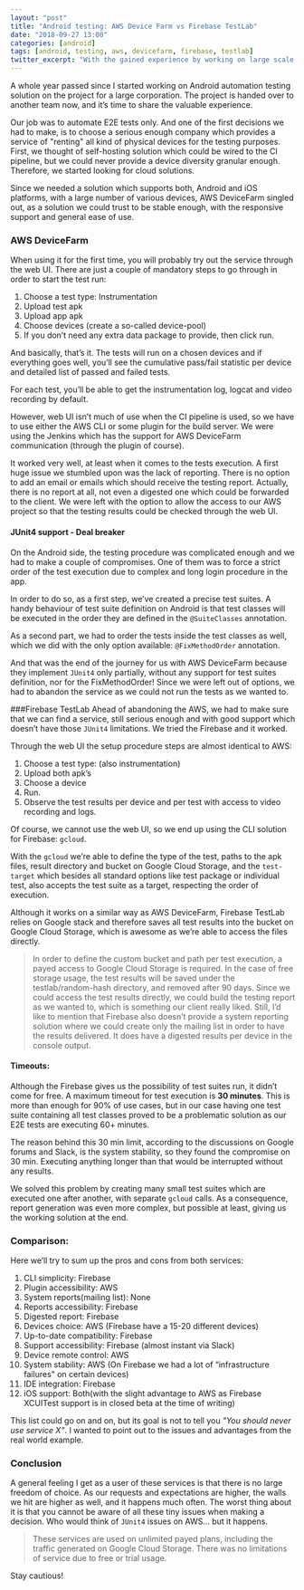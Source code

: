 ```yaml
---
layout: "post"
title: "Android testing: AWS Device Farm vs Firebase TestLab"
date: "2018-09-27 13:00"
categories: [android]
tags: [android, testing, aws, devicefarm, firebase, testlab]
twitter_excerpt: "With the gained experience by working on large scale android project, check out some tips and tricks about the AWS DeviceFarm and Firebase TestLab"
---
```


A whole year passed since I started working on Android automation testing solution on the project for a large corporation. The project is handed over to another team now, and it’s time to share the valuable experience.

Our job was to automate E2E tests only. And one of the first decisions we had to make, is to choose a serious enough company which provides a service of "renting" all kind of physical devices for the testing purposes. First, we thought of self-hosting solution which could be wired to the Cl pipeline, but we could never provide a device diversity granular enough. Therefore, we started looking for cloud solutions.

Since we needed a solution which supports both, Android and iOS platforms, with a large number of various devices, AWS DeviceFarm singled out, as a solution we could trust to be stable enough, with the responsive support and general ease of use.

### AWS DeviceFarm

When using it for the first time, you will probably try out the service through the web UI. There are just a couple of mandatory steps to go through in order to start the test run:

1. Choose a test type: Instrumentation
2. Upload test apk
3. Upload app apk
4. Choose devices (create a so-called device-pool)
5. If you don’t need any extra data package to provide, then click run.

And basically, that’s it. The tests will run on a chosen devices and if everything goes well, you’ll see the cumulative pass/fail statistic per device and detailed list of passed and failed tests.

For each test, you’ll be able to get the instrumentation log, logcat and video recording by default.

However, web UI isn’t much of use when the CI pipeline is used, so we have to use either the AWS CLI or some plugin for the build server. We were using the Jenkins which has the support for AWS DeviceFarm communication (through the plugin of course).

It worked very well, at least when it comes to the tests execution. A first huge issue we stumbled upon was the lack of reporting. There is no option to add an email or emails which should receive the testing report. Actually, there is no report at all, not even a digested one which could be forwarded to the client. We were left with the option to allow the access to our AWS project so that the testing results could be checked through the web Ul.

#### JUnit4 support - Deal breaker

On the Android side, the testing procedure was complicated enough and we had to make a couple of compromises. One of them was to force a strict order of the test execution due to complex and long login procedure in the app.

In order to do so, as a first step, we’ve created a precise test suites. A handy behaviour of test suite definition on Android is that test classes will be executed in the order they are defined in the `@SuiteClasses` annotation.

As a second part, we had to order the tests inside the test classes as well, which we did with the only option available: `@FixMethodOrder` annotation.

And that was the end of the journey for us with AWS DeviceFarm because they implement `JUnit4` only partially, without any support for test suites definition, nor for the FixMethodOrder! Since we were left out of options, we had to abandon the service as we could not run the tests as we wanted to.

###Firebase TestLab
Ahead of abandoning the AWS, we had to make sure that we can find a service, still serious enough and with good support which doesn’t have those `JUnit4` limitations. We tried the Firebase and it worked.

Through the web UI the setup procedure steps are almost identical to AWS:

1. Choose a test type: (also instrumentation)
2. Upload both apk’s
3. Choose a device
4. Run.
5. Observe the test results per device and per test with access to video recording and logs.

Of course, we cannot use the web UI, so we end up using the CLI solution for Firebase: `gcloud`.

With the `gcloud` we’re able to define the type of the test, paths to the apk files, result directory and bucket on Google Cloud Storage, and the `test-target` which besides all standard options like test package or individual test, also accepts the test suite as a target, respecting the order of execution.

Although it works on a similar way as AWS DeviceFarm, Firebase TestLab relies on Google stack and therefore saves all test results into the bucket on Google Cloud Storage, which is awesome as we’re able to access the files directly.

>In order to define the custom bucket and path per test execution, a payed access to Google Cloud Storage is required. In the case of free storage usage, the test results will be saved under the testlab/random-hash directory, and removed after 90 days.
Since we could access the test results directly, we could build the testing report as we wanted to, which is something our client really liked. Still, I’d like to mention that Firebase also doesn’t provide a system reporting solution where we could create only the mailing list in order to have the results delivered. It does have a digested results per device in the console output.

#### Timeouts:

Although the Firebase gives us the possibility of test suites run, it didn’t come for free. A maximum timeout for test execution is **30 minutes**. This is more than enough for 90% of use cases, but in our case having one test suite containing all test classes proved to be a problematic solution as our E2E tests are executing 60+ minutes.

The reason behind this 30 min limit, according to the discussions on Google forums and Slack, is the system stability, so they found the compromise on 30 min. Executing anything longer than that would be interrupted without any results.

We solved this problem by creating many small test suites which are executed one after another, with separate `gcloud` calls. As a consequence, report generation was even more complex, but possible at least, giving us the working solution at the end.

### Comparison:
Here we’ll try to sum up the pros and cons from both services:

1. CLI simplicity: Firebase
2. Plugin accessibility: AWS
3. System reports(mailing list): None
4. Reports accessibility: Firebase
5. Digested report: Firebase
6. Devices choice: AWS (Firebase have a 15-20 different devices)
7. Up-to-date compatibility: Firebase
8. Support accessibility: Firebase (almost instant via Slack)
9. Device remote control: AWS
10. System stability: AWS (On Firebase we had a lot of “infrastructure failures" on certain devices)
11. IDE integration: Firebase
12. iOS support: Both(with the slight advantage to AWS as Firebase XCUITest support is in closed beta at the time of writing)

This list could go on and on, but its goal is not to tell you _"You should never use service X"_. I wanted to point out to the issues and advantages from the real world example.

### Conclusion
A general feeling I get as a user of these services is that there is no large freedom of choice. As our requests and expectations are higher, the walls we hit are higher as well, and it happens much often. The worst thing about it is that you cannot be aware of all these tiny issues when making a decision. Who would think of `JUnit4` issues on AWS… but it happens.

>These services are used on unlimited payed plans, including the traffic generated on Google Cloud Storage. There was no limitations of service due to free or trial usage.

Stay cautious!
